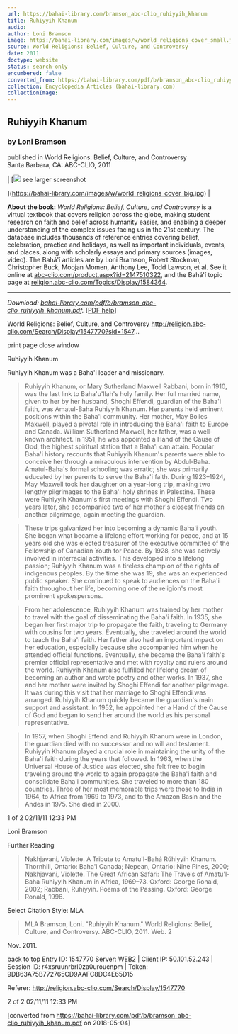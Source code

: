 ```yaml
---
url: https://bahai-library.com/bramson_abc-clio_ruhiyyih_khanum
title: Ruhiyyih Khanum
audio: 
author: Loni Bramson
image: https://bahai-library.com/images/w/world_religions_cover_small.jpg
source: World Religions: Belief, Culture, and Controversy
date: 2011
doctype: website
status: search-only
encumbered: false
converted_from: https://bahai-library.com/pdf/b/bramson_abc-clio_ruhiyyih_khanum.pdf
collection: Encyclopedia Articles (bahai-library.com)
collectionImage: 
---
```



## Ruhiyyih Khanum

### by [Loni Bramson](https://bahai-library.com/author/Loni+Bramson)

published in World Religions: Belief, Culture, and Controversy  
Santa Barbara, CA: ABC-CLIO, 2011


| [![](https://bahai-library.com/images/w/world_religions_cover_small.jpg)
see larger screenshot

](https://bahai-library.com/images/w/world_religions_cover_big.jpg) |

**About the book:** _World Religions: Belief, Culture, and Controversy_ is a virtual textbook that covers religion across the globe, making student research on faith and belief across humanity easier, and enabling a deeper understanding of the complex issues facing us in the 21st century. The database includes thousands of reference entries covering belief, celebration, practice and holidays, as well as important individuals, events, and places, along with scholarly essays and primary sources (images, video). The Bahá'í articles are by Loni Bramson, Robert Stockman, Christopher Buck, Moojan Momen, Anthony Lee, Todd Lawson, et al. See it online at [abc-clio.com/product.aspx?id=2147510322](http://www.abc-clio.com/product.aspx?id=2147510322), and the Bahá'í topic page at [religion.abc-clio.com/Topics/Display/1584364](http://religion.abc-clio.com/Topics/Display/1584364).  

* * *

_Download: [bahai-library.com/pdf/b/bramson\_abc-clio\_ruhiyyih_khanum.pdf](https://bahai-library.com/pdf/b/bramson_abc-clio_ruhiyyih_khanum.pdf)._ \[[PDF help](https://bahai-library.com/pdf/)\]


World Religions: Belief, Culture, and Controversy                          http://religion.abc-clio.com/Search/Display/1547770?sid=1547...

print page                                                                                             close window

Ruhiyyih Khanum

Ruhiyyih Khanum was a Baha'i leader and missionary.

> Ruhiyyih Khanum, or Mary Sutherland Maxwell Rabbani, born in 1910, was the last link to Baha'u'llah's holy
> family. Her full married name, given to her by her husband, Shoghi Effendi, guardian of the Baha'i faith, was
> Amatul-Baha Ruhiyyih Khanum. Her parents held eminent positions within the Baha'i community. Her mother,
> May Bolles Maxwell, played a pivotal role in introducing the Baha'i faith to Europe and Canada. William
> Sutherland Maxwell, her father, was a well-known architect. In 1951, he was appointed a Hand of the Cause of
> God, the highest spiritual station that a Baha'i can attain. Popular Baha'i history recounts that Ruhiyyih Khanum's
> parents were able to conceive her through a miraculous intervention by Abdul-Baha. Amatul-Baha's formal
> schooling was erratic; she was primarily educated by her parents to serve the Baha'i faith. During 1923–1924,
> May Maxwell took her daughter on a year-long trip, making two lengthy pilgrimages to the Baha'i holy shrines in
> Palestine. These were Ruhiyyih Khanum's first meetings with Shoghi Effendi. Two years later, she accompanied
> two of her mother's closest friends on another pilgrimage, again meeting the guardian.

> These trips galvanized her into becoming a dynamic Baha'i youth. She began what became a lifelong effort
> working for peace, and at 15 years old she was elected treasurer of the executive committee of the Fellowship of
> Canadian Youth for Peace. By 1928, she was actively involved in interracial activities. This developed into a
> lifelong passion; Ruhiyyih Khanum was a tireless champion of the rights of indigenous peoples. By the time she
> was 19, she was an experienced public speaker. She continued to speak to audiences on the Baha'i faith
> throughout her life, becoming one of the religion's most prominent spokespersons.

> From her adolescence, Ruhiyyih Khanum was trained by her mother to travel with the goal of disseminating the
> Baha'i faith. In 1935, she began her first major trip to propagate the faith, traveling to Germany with cousins for
> two years. Eventually, she traveled around the world to teach the Baha'i faith. Her father also had an important
> impact on her education, especially because she accompanied him when he attended official functions.
> Eventually, she became the Baha'i faith's premier official representative and met with royalty and rulers around
> the world. Ruhiyyih Khanum also fulfilled her lifelong dream of becoming an author and wrote poetry and other
> works. In 1937, she and her mother were invited by Shoghi Effendi for another pilgrimage. It was during this visit
> that her marriage to Shoghi Effendi was arranged. Ruhiyyih Khanum quickly became the guardian's main support
> and assistant. In 1952, he appointed her a Hand of the Cause of God and began to send her around the world as
> his personal representative.

> In 1957, when Shoghi Effendi and Ruhiyyih Khanum were in London, the guardian died with no successor and no
> will and testament. Ruhiyyih Khanum played a crucial role in maintaining the unity of the Baha'i faith during the
> years that followed. In 1963, when the Universal House of Justice was elected, she felt free to begin traveling
> around the world to again propagate the Baha'i faith and consolidate Baha'i communities. She traveled to more
> than 180 countries. Three of her most memorable trips were those to India in 1964, to Africa from 1969 to 1973,
> and to the Amazon Basin and the Andes in 1975. She died in 2000.

1 of 2                                                                                                                 02/11/11 12:33 PM

Loni Bramson

Further Reading

> Nakhjavani, Violette. A Tribute to Amatu'l-Bahá Rúhiyyih Khanum. Thornhill, Ontario: Baha'i Canada; Nepean,
> Ontario: Nine Pines, 2000; Nakhjavani, Violette. The Great African Safari: The Travels of Amatu'l-Baha Ruhiyyih
> Khanum in Africa, 1969–73. Oxford: George Ronald, 2002; Rabbani, Ruhiyyih. Poems of the Passing. Oxford:
> George Ronald, 1996.

Select Citation Style:     MLA

> MLA
Bramson, Loni. "Ruhiyyih Khanum." World Religions: Belief, Culture, and Controversy. ABC-CLIO, 2011. Web. 2

Nov. 2011.

back to top    Entry ID: 1547770                Server: WEB2 | Client IP: 50.101.52.243 | Session ID:
r4xsruunrbrl0za0uroucnpm | Token: 9DB63A75B772765CD9AAFC8DC4E65D15

Referer: http://religion.abc-clio.com/Search/Display/1547770

2 of 2                                                                                                              02/11/11 12:33 PM


[converted from https://bahai-library.com/pdf/b/bramson_abc-clio_ruhiyyih_khanum.pdf on 2018-05-04]



